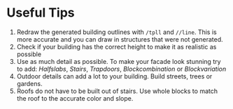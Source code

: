 # Useful Tips

1. Redraw the generated building outlines with `/tpll` and `//line`. This is more accurate and you can draw in structures that were not generated.
2. Check if your building has the correct height to make it as realistic as possible
3. Use as much detail as possible. To make your facade look stunning try to add:
   _Halfslabs_, _Stairs_, _Trapdoors_, _Blockcombination_ or _Blockvariation_
4. Outdoor details can add a lot to your building. Build streets, trees or gardens.
5. Roofs do not have to be built out of stairs. Use whole blocks to match the roof to the accurate color and slope.
